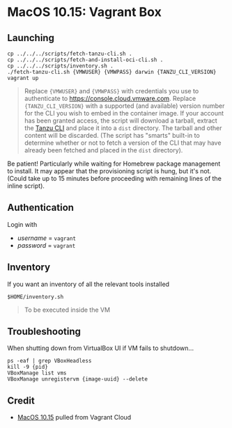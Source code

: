 # MacOS 10.15: Vagrant Box

## Launching

```
cp ../../../scripts/fetch-tanzu-cli.sh .
cp ../../../scripts/fetch-and-install-oci-cli.sh .
cp ../../../scripts/inventory.sh .
./fetch-tanzu-cli.sh {VMWUSER} {VMWPASS} darwin {TANZU_CLI_VERSION}
vagrant up
```
> Replace `{VMWUSER}` and `{VMWPASS}` with credentials you use to authenticate to https://console.cloud.vmware.com.  Replace `{TANZU_CLI_VERSION}` with a supported (and available) version number for the CLI you wish to embed in the container image.  If your account has been granted access, the script will download a tarball, extract the [Tanzu CLI](https://docs.vmware.com/en/VMware-Tanzu-Kubernetes-Grid/1.4/vmware-tanzu-kubernetes-grid-14/GUID-tanzu-cli-reference.html) and place it into a `dist` directory.  The tarball and other content will be discarded.  (The script has "smarts" built-in to determine whether or not to fetch a version of the CLI that may have already been fetched and placed in the `dist` directory).

Be patient! Particularly while waiting for Homebrew package management to install. It may appear that the provisioning script is hung, but it's not.  (Could take up to 15 minutes before proceeding with remaining lines of the inline script).

## Authentication

Login with

* _username_ = `vagrant`
* _password_ = `vagrant`

## Inventory

If you want an inventory of all the relevant tools installed

```
$HOME/inventory.sh
```
> To be executed inside the VM

## Troubleshooting

When shutting down from VirtualBox UI if VM fails to shutdown...

```
ps -eaf | grep VBoxHeadless
kill -9 {pid}
VBoxManage list vms
VBoxManage unregistervm {image-uuid} --delete
```

## Credit

* [MacOS 10.15](https://app.vagrantup.com/VMR/boxes/MacOS_Catalina-R) pulled from Vagrant Cloud